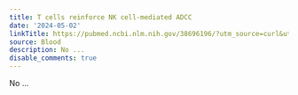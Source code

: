 ```yaml
---
title: T cells reinforce NK cell-mediated ADCC
date: '2024-05-02'
linkTitle: https://pubmed.ncbi.nlm.nih.gov/38696196/?utm_source=curl&utm_medium=rss&utm_campaign=journals&utm_content=7603509&fc=None&ff=20240503181553&v=2.18.0.post9+e462414
source: Blood
description: No ...
disable_comments: true
---
```

No ...